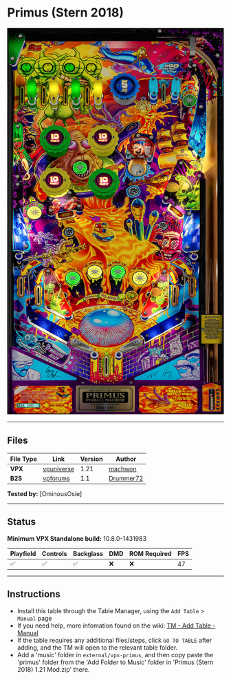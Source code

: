 # Primus (Stern 2018)

![Table Preview](../../images/vpx-primus-preview.jpg)

---

## Files
| File Type | Link | Version | Author | 
|-----------|--------|----------|--------------|
| **VPX** | [vpuniverse](https://vpuniverse.com/files/file/23528-primus-stern-2018-mw-mod/) | 1.21 | [machwon](https://vpuniverse.com/profile/70146-machwon/) |
| **B2S** | [vpforums](https://www.vpforums.org/index.php?app=downloads&showfile=14890) | 1.1 | [Drummer72](https://www.vpforums.org/index.php?showuser=146320) |

**Tested by:** [OminousOsie]

---

## Status 
**Minimum VPX Standalone build:** 10.8.0-1431983

| Playfield | Controls | Backglass | DMD | ROM Required | FPS | 
|-----------|----------|-----------|-----|--------------|-----|
| :white_check_mark: | :white_check_mark: | :white_check_mark: | :x: | :x: | 47 |

---

## Instructions

- Install this table through the Table Manager, using the `Add Table` > `Manual` page
- If you need help, more infomation found on the wiki: [TM - Add Table - Manual](https://github.com/LegendsUnchained/vpx-standalone-alp4k/wiki/%5B04%5D-%F0%9F%A7%A1-TM-%E2%80%90-Other-Features#add-table---manual)
- If the table requires any additional files/steps, click `GO TO TABLE` after adding, and the TM will open to the relevant table folder.
- Add a 'music' folder in `external/vpx-primus`, and then copy paste the 'primus' folder from the 'Add Folder to Music' folder in 'Primus (Stern 2018) 1.21 Mod.zip' there.

